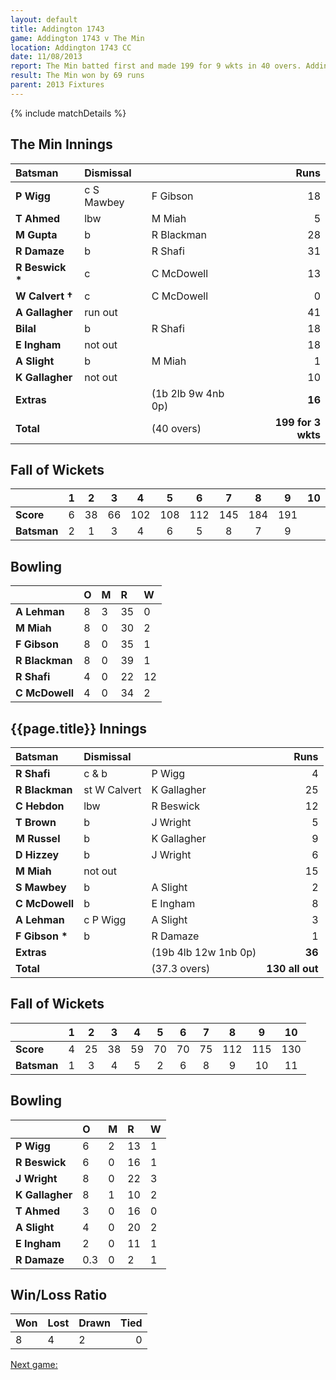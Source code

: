 ```yaml
---
layout: default
title: Addington 1743
game: Addington 1743 v The Min
location: Addington 1743 CC
date: 11/08/2013
report: The Min batted first and made 199 for 9 wkts in 40 overs. Addington 1743 replied with 130 all out in 36 overs
result: The Min won by 69 runs
parent: 2013 Fixtures
---
```


{% include matchDetails %}

## The Min Innings

| Batsman | Dismissal |  | Runs |
|:---|:---|---|---:|
| **P Wigg** | c S Mawbey | F Gibson | 18 |
| **T Ahmed** | lbw | M Miah | 5 |
| **M Gupta** | b | R Blackman | 28 |
| **R Damaze** | b | R Shafi | 31 |
| **R Beswick &#42;** | c | C McDowell | 13 |
| **W Calvert &#8224;** | c | C McDowell | 0 |
| **A Gallagher** | run out |  | 41 |
| **Bilal** | b | R Shafi | 18 |
| **E Ingham** | not out |  | 18 |
| **A Slight** | b | M Miah | 1 |
| **K Gallagher** | not out |  | 10 |
| **Extras** | | (1b 2lb 9w 4nb 0p) | **16** |
| **Total** | | (40 overs) | **199 for 3 wkts** |

## Fall of Wickets

| | 1 | 2 | 3 | 4 | 5 | 6 | 7 | 8 | 9 | 10 |
|---|:---:|:---:|:---:|:---:|:---:|:---:|:---:|:---:|:---:|:---:|
| **Score** | 6 | 38 | 66 | 102 | 108 | 112 | 145 | 184 | 191 |  |
| **Batsman** | 2 | 1 | 3 | 4 | 6 | 5 | 8 | 7 | 9 |  |

## Bowling

| | O | M | R | W |
|---|:---|:---|:---|:---|
| **A Lehman** | 8 | 3 | 35 | 0 |
| **M Miah** | 8 | 0 | 30 | 2 |
| **F Gibson** | 8 | 0 | 35 | 1 |
| **R Blackman** | 8 | 0 | 39 | 1 |
| **R Shafi** | 4 | 0 | 22 | 12|
| **C McDowell** | 4 | 0 | 34 | 2 |

## {{page.title}} Innings

| Batsman | Dismissal |  | Runs |
|:---|:---|---|---:|
| **R Shafi** | c & b | P Wigg | 4 |
| **R Blackman** | st W Calvert | K Gallagher | 25 |
| **C Hebdon** | lbw | R Beswick | 12 |
| **T Brown** | b | J Wright | 5 |
| **M Russel** | b | K Gallagher | 9 |
| **D Hizzey** | b | J Wright | 6 |
| **M Miah** | not out |  | 15 |
| **S Mawbey** | b | A Slight | 2 |
| **C McDowell** | b | E Ingham | 8 |
| **A Lehman** | c P Wigg | A Slight | 3 |
| **F Gibson &#42;** | b | R Damaze | 1 |
| **Extras** | | (19b 4lb 12w 1nb 0p) | **36** |
| **Total** | | (37.3 overs) | **130 all out** |

## Fall of Wickets

| | 1 | 2 | 3 | 4 | 5 | 6 | 7 | 8 | 9 | 10 |
|---|:---:|:---:|:---:|:---:|:---:|:---:|:---:|:---:|:---:|:---:|
| **Score** | 4 | 25 | 38 | 59 | 70 | 70 | 75 | 112 | 115 | 130 |
| **Batsman** | 1 | 3 | 4 | 5 | 2 | 6 | 8 | 9 | 10 | 11 |

## Bowling

| | O | M | R | W |
|---|:---|:---|:---|:---|
| **P Wigg** | 6 | 2 | 13 | 1 |
| **R Beswick** | 6 | 0 | 16 | 1 |
| **J Wright** | 8 | 0 | 22 | 3 |
| **K Gallagher** | 8 | 1 | 10 | 2 |
| **T Ahmed** | 3 | 0 | 16 | 0 |
| **A Slight** | 4 | 0 | 20 | 2 |
| **E Ingham** | 2 | 0 | 11 | 1 |
| **R Damaze** | 0.3 | 0 | 2 | 1 |

## Win/Loss Ratio

| Won | Lost | Drawn | Tied |
|:---|:---|:---|---:|
| 8 | 4 | 2 | 0 |

[Next game:]({{page.next}})